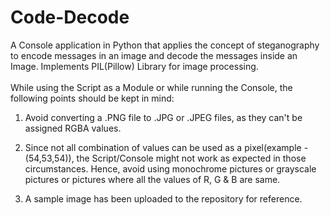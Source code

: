 # Code-Decode
A Console application in Python that applies the concept of steganography to encode messages in an image and decode the messages inside an Image. Implements PIL(Pillow) Library for image processing.
<br>
<br>
While using the Script as a Module or while running the Console, the following points should be kept in mind:

1. Avoid converting a .PNG file to .JPG or .JPEG files, as they can't be assigned RGBA values.

2. Since not all combination of values can be used as a pixel(example - (54,53,54)), the Script/Console might not work as expected in those circumstances. Hence, avoid using monochrome pictures or grayscale pictures or pictures where all the values of R, G & B are same.

3. A sample image has been uploaded to the repository for reference.

